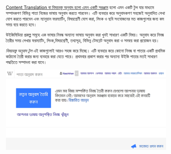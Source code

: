 [Content Translation বা বিষয়বস্তু অনুবাদ হলো এমন একটি সরঞ্জাম](https://www.mediawiki.org/wiki/ContentTranslation) হলো এমন একটি টুল যার মাধ্যমে সম্পাদকগণ বিভিন্ন পাতা নিজের ভাষায় অনুবাদ করতে পারবেন। এটি ব্যবহার করে অনুবাদকগণ সহজেই অনুবাদিত লেখা যোগ করতে পারবেন এবং ম্যানুয়ান ফরম্যাটিং, বিষয়শ্রেণী যোগ করা, লিংক ও ছবি সংযোজনের মত কাজগুলোর জন্য কম সময় ব্যয় করতে হবে।

উইকিমিডিয়া প্রকল্প সমূহে এক ভাষার নিবন্ধ অন্যান্য ভাষায় অনুবাদ করা খুবই সাধারণ একটি বিষয়। অনুবাদ করে নিবন্ধ তৈরীর সময় লেখার ফরম্যাটিং, লিংক,বিষয়শ্রেণী, তথ্যসূত্র, বিভিন্ন টেমপ্লেট অনুবাদ করা ও সমন্বয় করা প্রয়োজন হয়। 

*বিষয়বস্তু অনুবাদ টুল* এই কাজগুলোই আরও সহজ করে দিচ্ছে। এটি ব্যবহার করে কোনো নিবন্ধ বা পাতার একটি প্রথমিক কাঠামো তৈরী করার জন্য ব্যবহার করা যেতে পারে। প্রথমবার প্রকাশ করার পর অন্যান্য উইকি পাতার মতই সাধারণ পদ্ধতিতে সম্পাদনা করা যাবে। 


![Content Translation Dashboard](images/content-translation-dashboard.jpg "Content Translation Dashboard")